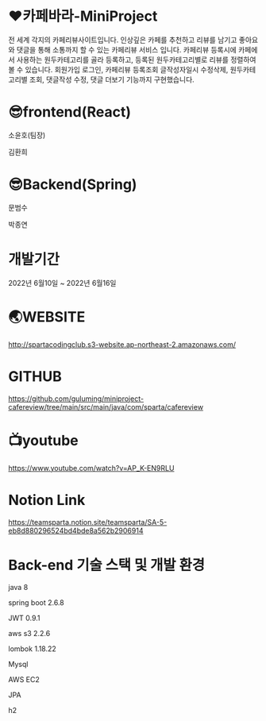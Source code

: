 # ♥️카페바라-MiniProject
전 세계 각지의 카페리뷰사이트입니다. 인상깊은 카페를 추천하고 리뷰를 남기고 좋아요와 댓글을 통해 소통까지 할 수 있는 카페리뷰 서비스 입니다.
카페리뷰 등록시에 카페에서 사용하는 원두카테고리를 골라 등록하고, 등록된 원두카테고리별로 리뷰를 정렬하여 볼 수 있습니다.
회원가입 로그인, 카페리뷰 등록조회 글작성자일시 수정삭제, 원두카테고리별 조회, 댓글작성 수정, 댓글 더보기 기능까지 구현했습니다.




# 😎frontend(React)
소윤호(팀장)

김환희
# 😎Backend(Spring)

문범수

박종연

# 개발기간
2022년 6월10일 ~ 2022년 6월16일

# 🌏WEBSITE
http://spartacodingclub.s3-website.ap-northeast-2.amazonaws.com/

# GITHUB
https://github.com/guluming/miniproject-cafereview/tree/main/src/main/java/com/sparta/cafereview

# 📺youtube
https://www.youtube.com/watch?v=AP_K-EN9RLU

# Notion Link
https://teamsparta.notion.site/teamsparta/SA-5-eb8d880296524bd4bde8a562b2906914

# Back-end 기술 스택 및 개발 환경
java 8

spring boot 2.6.8

JWT 0.9.1

aws s3 2.2.6

lombok 1.18.22

Mysql

AWS EC2

JPA

h2
